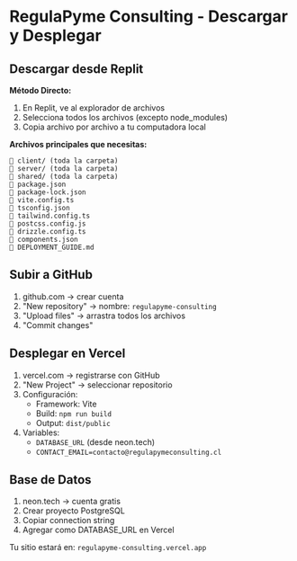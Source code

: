 # RegulaPyme Consulting - Descargar y Desplegar

## Descargar desde Replit

**Método Directo:**
1. En Replit, ve al explorador de archivos
2. Selecciona todos los archivos (excepto node_modules)
3. Copia archivo por archivo a tu computadora local

**Archivos principales que necesitas:**
```
📁 client/ (toda la carpeta)
📁 server/ (toda la carpeta)  
📁 shared/ (toda la carpeta)
📄 package.json
📄 package-lock.json
📄 vite.config.ts
📄 tsconfig.json
📄 tailwind.config.ts
📄 postcss.config.js
📄 drizzle.config.ts
📄 components.json
📄 DEPLOYMENT_GUIDE.md
```

## Subir a GitHub

1. github.com → crear cuenta
2. "New repository" → nombre: `regulapyme-consulting`
3. "Upload files" → arrastra todos los archivos
4. "Commit changes"

## Desplegar en Vercel

1. vercel.com → registrarse con GitHub
2. "New Project" → seleccionar repositorio
3. Configuración:
   - Framework: Vite
   - Build: `npm run build`
   - Output: `dist/public`
4. Variables:
   - `DATABASE_URL` (desde neon.tech)
   - `CONTACT_EMAIL=contacto@regulapymeconsulting.cl`

## Base de Datos

1. neon.tech → cuenta gratis
2. Crear proyecto PostgreSQL
3. Copiar connection string
4. Agregar como DATABASE_URL en Vercel

Tu sitio estará en: `regulapyme-consulting.vercel.app`